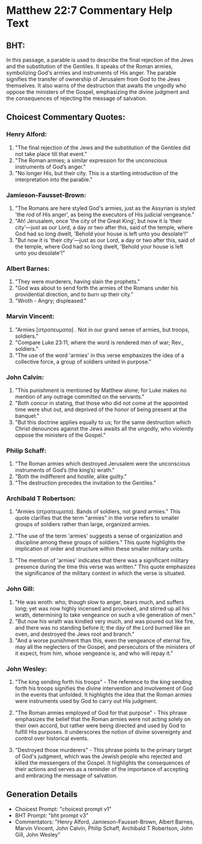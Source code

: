 # Matthew 22:7 Commentary Help Text

## BHT:
In this passage, a parable is used to describe the final rejection of the Jews and the substitution of the Gentiles. It speaks of the Roman armies, symbolizing God's armies and instruments of His anger. The parable signifies the transfer of ownership of Jerusalem from God to the Jews themselves. It also warns of the destruction that awaits the ungodly who oppose the ministers of the Gospel, emphasizing the divine judgment and the consequences of rejecting the message of salvation.

## Choicest Commentary Quotes:
### Henry Alford:
1. "The final rejection of the Jews and the substitution of the Gentiles did not take place till that event." 
2. "The Roman armies; a similar expression for the unconscious instruments of God’s anger." 
3. "No longer His, but their city. This is a startling introduction of the interpretation into the parable."

### Jamieson-Fausset-Brown:
1. "The Romans are here styled God's armies, just as the Assyrian is styled 'the rod of His anger', as being the executors of His judicial vengeance."
2. "Ah! Jerusalem, once 'the city of the Great King', but now it is 'their city'—just as our Lord, a day or two after this, said of the temple, where God had so long dwelt, 'Behold your house is left unto you desolate'!"
3. "But now it is 'their city'—just as our Lord, a day or two after this, said of the temple, where God had so long dwelt, 'Behold your house is left unto you desolate'!"

### Albert Barnes:
1. "They were murderers, having slain the prophets." 
2. "God was about to send forth the armies of the Romans under his providential direction, and to burn up their city."
3. "Wroth - Angry; displeased."

### Marvin Vincent:
1. "Armies [στρατευματα] . Not in our grand sense of armies, but troops, soldiers." 
2. "Compare Luke 23:11, where the word is rendered men of war; Rev., soldiers." 
3. "The use of the word 'armies' in this verse emphasizes the idea of a collective force, a group of soldiers united in purpose."

### John Calvin:
1. "This punishment is mentioned by Matthew alone; for Luke makes no mention of any outrage committed on the servants."
2. "Both concur in stating, that those who did not come at the appointed time were shut out, and deprived of the honor of being present at the banquet."
3. "But this doctrine applies equally to us; for the same destruction which Christ denounces against the Jews awaits all the ungodly, who violently oppose the ministers of the Gospel."

### Philip Schaff:
1. "The Roman armies which destroyed Jerusalem were the unconscious instruments of God’s (the king’s) wrath."
2. "Both the indifferent and hostile, alike guilty."
3. "The destruction precedes the invitation to the Gentiles."

### Archibald T Robertson:
1. "Armies (στρατευματα). Bands of soldiers, not grand armies." This quote clarifies that the term "armies" in the verse refers to smaller groups of soldiers rather than large, organized armies.

2. "The use of the term 'armies' suggests a sense of organization and discipline among these groups of soldiers." This quote highlights the implication of order and structure within these smaller military units.

3. "The mention of 'armies' indicates that there was a significant military presence during the time this verse was written." This quote emphasizes the significance of the military context in which the verse is situated.

### John Gill:
1. "He was wroth: who, though slow to anger, bears much, and suffers long; yet was now highly incensed and provoked, and stirred up all his wrath, determining to take vengeance on such a vile generation of men."
2. "But now his wrath was kindled very much, and was poured out like fire, and there was no standing before it; the day of the Lord burned like an oven, and destroyed the Jews root and branch."
3. "And a worse punishment than this, even the vengeance of eternal fire, may all the neglecters of the Gospel, and persecutors of the ministers of it expect, from him, whose vengeance is, and who will repay it."

### John Wesley:
1. "The king sending forth his troops" - The reference to the king sending forth his troops signifies the divine intervention and involvement of God in the events that unfolded. It highlights the idea that the Roman armies were instruments used by God to carry out His judgment.

2. "The Roman armies employed of God for that purpose" - This phrase emphasizes the belief that the Roman armies were not acting solely on their own accord, but rather were being directed and used by God to fulfill His purposes. It underscores the notion of divine sovereignty and control over historical events.

3. "Destroyed those murderers" - This phrase points to the primary target of God's judgment, which was the Jewish people who rejected and killed the messengers of the Gospel. It highlights the consequences of their actions and serves as a reminder of the importance of accepting and embracing the message of salvation.


## Generation Details
- Choicest Prompt: "choicest prompt v1"
- BHT Prompt: "bht prompt v3"
- Commentators: "Henry Alford, Jamieson-Fausset-Brown, Albert Barnes, Marvin Vincent, John Calvin, Philip Schaff, Archibald T Robertson, John Gill, John Wesley"
